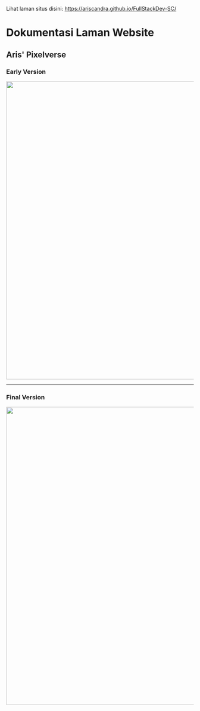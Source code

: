 Lihat laman situs disini: https://ariscandra.github.io/FullStackDev-SC/
# Dokumentasi Laman Website

## Aris' Pixelverse

### Early Version
<img src="https://github.com/user-attachments/assets/41781bb9-d075-47ff-9075-97242f33fdbd" width="800">

---

### Final Version
<img src="https://github.com/user-attachments/assets/55082d7c-39b1-491c-9bfa-0e3bdea64575" width="800">
